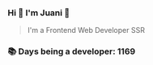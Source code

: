 ### Hi 👋 I&#39;m Juani 🦁

> I&#39;m a Frontend Web Developer SSR

### 📚 Days being a developer: 1169
